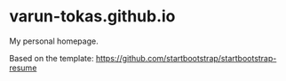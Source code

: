 # varun-tokas.github.io
My personal homepage.

Based on the template: https://github.com/startbootstrap/startbootstrap-resume

